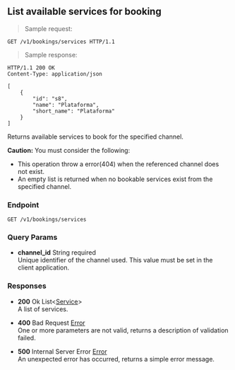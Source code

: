 
## List available services for booking

> Sample request:

```http
GET /v1/bookings/services HTTP/1.1
```

> Sample response:

```http
HTTP/1.1 200 OK
Content-Type: application/json

[
    {
        "id": "s8",
        "name": "Plataforma",
        "short_name": "Plataforma"
    }
]
```

Returns available services to book for the specified channel.

<aside class="warning">
    <strong>Caution:</strong>
    You must consider the following:
    <ul>
        <li>This operation throw a error(404) when the referenced channel does not exist.</li>
        <li>An empty list is returned when no bookable services exist from the specified channel.</li>
    <ul>
</aside>

### Endpoint

`GET /v1/bookings/services`

### Query Params

* **channel_id** <span class="param-type">String</span> <span class="required-param">required</span><br>
Unique identifier of the channel used. This value must be set in the client application.

### Responses

* **200** <span class="verb-description">Ok</span> <span class="param-type">List\<[Service](#service)\></span><br>
A list of services.

* **400** <span class="verb-description">Bad Request</span> <span class="param-type">[Error](#error)</span><br>
One or more parameters are not valid, returns a description of validation failed.

* **500** <span class="verb-description">Internal Server Error</span> <span class="param-type">[Error](#error)</span><br>
An unexpected error has occurred, returns a simple error message.
